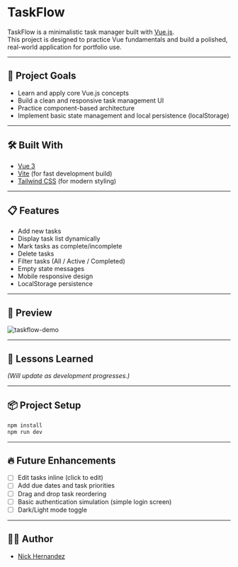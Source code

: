 # TaskFlow

TaskFlow is a minimalistic task manager built with [Vue.js](https://vuejs.org/).  
This project is designed to practice Vue fundamentals and build a polished, real-world application for portfolio use.

---

## 🚀 Project Goals

- Learn and apply core Vue.js concepts
- Build a clean and responsive task management UI
- Practice component-based architecture
- Implement basic state management and local persistence (localStorage)

---

## 🛠️ Built With

- [Vue 3](https://vuejs.org/)
- [Vite](https://vitejs.dev/) (for fast development build)
- [Tailwind CSS](https://tailwindcss.com/) (for modern styling)

---

## 📋 Features

- Add new tasks
- Display task list dynamically
- Mark tasks as complete/incomplete
- Delete tasks
- Filter tasks (All / Active / Completed)
- Empty state messages
- Mobile responsive design 
- LocalStorage persistence

---

## 📸 Preview

![taskflow-demo](https://github.com/user-attachments/assets/b4b597ea-b366-4f49-96ec-c82c43b2e5f7)


---

## 🧠 Lessons Learned

_(Will update as development progresses.)_

---

## 📦 Project Setup

```bash
npm install
npm run dev
```

---

## 🔥 Future Enhancements

- [ ] Edit tasks inline (click to edit)
- [ ] Add due dates and task priorities
- [ ] Drag and drop task reordering
- [ ] Basic authentication simulation (simple login screen)
- [ ] Dark/Light mode toggle

---

## 🧑‍💻 Author

- [Nick Hernandez](https://github.com/Nickolas-Hernandez)

